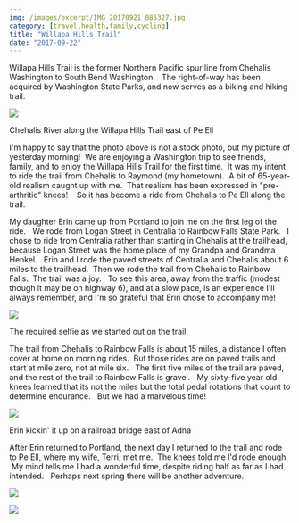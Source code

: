 ```yaml
---
img: /images/excerpt/IMG_20170921_085327.jpg
category: [travel,health,family,cycling]
title: "Willapa Hills Trail"
date: "2017-09-22"
---
```


Willapa Hills Trail is the former Northern Pacific spur line from Chehalis Washington to South Bend Washington.   The right-of-way has been acquired by Washington State Parks, and now serves as a biking and hiking trail.

[![](/images/IMG_20170921_085327.jpg)](http://blog.duanemcguire.com/wp-content/uploads/2017/09/IMG_20170921_085327.jpg)

Chehalis River along the Willapa Hills Trail east of Pe Ell

I'm happy to say that the photo above is not a stock photo, but my picture of yesterday morning!  We are enjoying a Washington trip to see friends, family, and to enjoy the Willapa Hills Trail for the first time.  It was my intent to ride the trail from Chehalis to Raymond (my hometown).  A bit of 65-year-old realism caught up with me.  That realism has been expressed in "pre-arthritic" knees!    So it has become a ride from Chehalis to Pe Ell along the trail.

My daughter Erin came up from Portland to join me on the first leg of the ride.   We rode from Logan Street in Centralia to Rainbow Falls State Park.   I chose to ride from Centralia rather than starting in Chehalis at the trailhead, because Logan Street was the home place of my Grandpa and Grandma Henkel.   Erin and I rode the paved streets of Centralia and Chehalis about 6 miles to the trailhead.  Then we rode the trail from Chehalis to Rainbow Falls.  The trail was a joy.   To see this area, away from the traffic (modest though it may be on highway 6), and at a slow pace, is an experience I'll always remember, and I'm so grateful that Erin chose to accompany me!

[![](/images/IMG_20170920_135720.jpg)](http://blog.duanemcguire.com/wp-content/uploads/2017/09/IMG_20170920_135720.jpg)

The required selfie as we started out on the trail

The trail from Chehalis to Rainbow Falls is about 15 miles, a distance I often cover at home on morning rides.  But those rides are on paved trails and start at mile zero, not at mile six.   The first five miles of the trail are paved, and the rest of the trail to Rainbow Falls is gravel.   My sixty-five year old knees learned that its not the miles but the total pedal rotations that count to determine endurance.   But we had a marvelous time!

[![](/images/IMG_20170920_150128.jpg)](http://blog.duanemcguire.com/wp-content/uploads/2017/09/IMG_20170920_150128.jpg)

Erin kickin' it up on a railroad bridge east of Adna

After Erin returned to Portland, the next day I returned to the trail and rode to Pe Ell, where my wife, Terri, met me.  The knees told me I'd rode enough.  My mind tells me I had a wonderful time, despite riding half as far as I had intended.   Perhaps next spring there will be another adventure.

[![](/images/IMG_20170920_152218.jpg)](http://blog.duanemcguire.com/wp-content/uploads/2017/09/IMG_20170920_152218.jpg)

[![](/images/IMG_20170921_092428.jpg)](http://blog.duanemcguire.com/wp-content/uploads/2017/09/IMG_20170921_092428.jpg)
